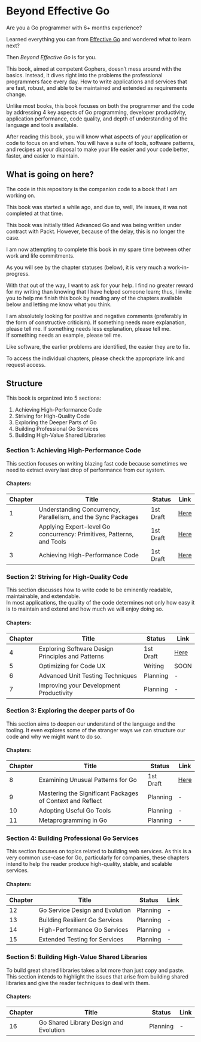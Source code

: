 # Beyond Effective Go

Are you a Go programmer with 6+ months experience?

Learned everything you can from [Effective Go](https://golang.org/doc/effective_go.html) and wondered what to learn next?

Then *Beyond Effective Go* is for you.

This book, aimed at competent Gophers, doesn’t mess around with the basics.  Instead, it dives right into the problems the professional programmers face every day.  How to write applications and services that are fast, robust, and able to be maintained and extended as requirements change.

Unlike most books, this book focuses on both the programmer and the code by addressing 4 key aspects of Go programming, developer productivity, application performance, code quality, and depth of understanding of the language and tools available.

After reading this book, you will know what aspects of your application or code to focus on and when.  You will have a suite of tools, software patterns, and recipes at your disposal to make your life easier and your code better, faster, and easier to maintain.

## What is going on here?

The code in this repository is the companion code to a book that I am working on.

This book was started a while ago, and due to, well, life issues, it was not completed at that time.

This book was initially titled Advanced Go and was being written under contract with Packt. 
However, because of the delay, this is no longer the case.

I am now attempting to complete this book in my spare time between other work and life commitments.

As you will see by the chapter statuses (below), it is very much a work-in-progress.

With that out of the way, I want to ask for your help.
I find no greater reward for my writing than knowing that I have helped someone learn; thus, I invite you to help me finish this book by reading any of the chapters available below and letting me know what you think.

I am absolutely looking for positive and negative comments (preferably in the form of constructive criticism). 
If something needs more explanation, please tell me. 
If something needs less explanation, please tell me.  
If something needs an example, please tell me.

Like software, the earlier problems are identified, the easier they are to fix.

To access the individual chapters, please check the appropriate link and request access.

## Structure

This book is organized into 5 sections:

1. Achieving High-Performance Code
2. Striving for High-Quality Code
3. Exploring the Deeper Parts of Go
4. Building Professional Go Services
5. Building High-Value Shared Libraries

### Section 1: Achieving High-Performance Code
This section focuses on writing blazing fast code because sometimes we need to extract every last drop of performance from our system.

#### Chapters:
| Chapter | Title | Status | Link |
| --- | --- | --- | --- |
| 1 | Understanding Concurrency, Parallelism, and the Sync Packages | 1st Draft | [Here](https://docs.google.com/document/d/1yy_6AxSiXyq6Ql76J63BnLFPLjjbViUz1EEfy5dbCGk/edit?usp=sharing) |
| 2 | Applying Expert-level Go concurrency: Primitives, Patterns, and Tools | 1st Draft | [Here](https://docs.google.com/document/d/1GrWvPrbd0U8uOAPfRJFDaV-m_j0mu0xHAm6rWfAutOo/edit?usp=sharing) |
| 3 | Achieving High-Performance Code | 1st Draft | [Here](https://docs.google.com/document/d/1H6AcSUeocPjDD_ClbJhzsT1rbq6U2kRIEJ0ziEzjyXE/edit?usp=sharing) |


### Section 2: Striving for High-Quality Code
This section discusses how to write code to be eminently readable, maintainable, and extendable.  
In most applications, the quality of the code determines not only how easy it is to maintain and extend and how much we will enjoy doing so.

#### Chapters:
| Chapter | Title | Status | Link |
| --- | --- | --- | --- |
| 4 | Exploring Software Design Principles and Patterns | 1st Draft | [Here](https://docs.google.com/document/d/12gFU1d-DPx_4ARuvy10pVsK-PdM3JGt6VNPW-lPJcH8/edit?usp=sharing) |
| 5 | Optimizing for Code UX | Writing | SOON |
| 6 | Advanced Unit Testing Techniques | Planning | - |
| 7 | Improving your Development Productivity | Planning | - |

### Section 3: Exploring the deeper parts of Go
This section aims to deepen our understand of the language and the tooling. It even explores some of the stranger ways we can structure our code and why we might want to do so.

#### Chapters:
| Chapter | Title | Status | Link |
| --- | --- | --- | --- |
| 8 | Examining Unusual Patterns for Go | 1st Draft | [Here](https://docs.google.com/document/d/194RwCzrCQ7sGvb8YbhtvPrw-nGTl7EoNUC8QUHv9G7Q/edit?usp=sharing) |
| 9 | Mastering the Significant Packages of Context and Reflect | Planning | - |
| 10 | Adopting Useful Go Tools | Planning | - |
| 11 | Metaprogramming in Go | Planning | - |

### Section 4: Building Professional Go Services
This section focuses on topics related to building web services.  As this is a very common use-case for Go, particularly for companies, these chapters intend to help the reader produce high-quality, stable, and scalable services.

#### Chapters:
| Chapter | Title | Status | Link |
| --- | --- | --- | --- |
| 12 | Go Service Design and Evolution | Planning | - |
| 13 | Building Resilient Go Services | Planning | - |
| 14 | High-Performance Go Services | Planning | - |
| 15 | Extended Testing for Services | Planning | - |

### Section 5: Building High-Value Shared Libraries
To build great shared libraries takes a lot more than just copy and paste.
This section intends to highlight the issues that arise from building shared libraries and give the reader techniques to deal with them.

#### Chapters:
| Chapter | Title | Status | Link |
| --- | --- | --- | --- |
| 16 | Go Shared Library Design and Evolution | Planning | - |
